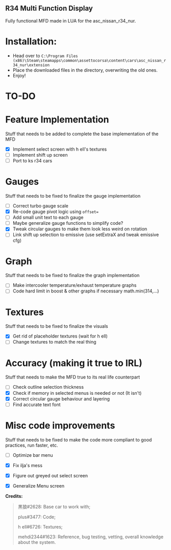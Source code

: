 ## R34 Multi Function Display
Fully functional MFD made in LUA for the asc_nissan_r34_nur.

# Installation:

- Head over to `C:\Program Files (x86)\Steam\steamapps\common\assettocorsa\content\cars\asc_nissan_r34_nur\extension`
- Place the downloaded files in the directory, overwriting the old ones.
- Enjoy!


# TO-DO

# Feature Implementation
Stuff that needs to be added to complete the base implementation of the MFD
- [x] Implement select screen with h ell's textures
- [ ] Implement shift up screen
- [ ] Port to ks r34 cars

# Gauges
Stuff that needs to be fixed to finalize the gauge implementation
- [ ] Correct turbo gauge scale
- [x] Re-code gauge pivot logic using `offset=`
- [ ] Add small unit text to each gauge
- [ ] Maybe generalize gauge functions to simplify code?
- [x] Tweak circular gauges to make them look less weird on rotation
- [ ] Link shift up selection to emissive (use setExtraX and tweak emissive cfg)

# Graph
Stuff that needs to be fixed to finalize the graph implementation
- [ ] Make intercooler temperature/exhaust temperature graphs
- [ ] Code hard limit in boost & other graphs if necessary math.min(314,...)

# Textures
Stuff that needs to be fixed to finalize the visuals
- [x] Get rid of placeholder textures (wait for h ell)
- [ ] Change textures to match the real thing

# Accuracy (making it true to IRL)
Stuff that needs to make the MFD true to its real life counterpart
- [ ] Check outline selection thickness
- [x] Check if memory in selected menus is needed or not (It isn't)
- [x] Correct circular gauge behaviour and layering
- [ ] Find accurate text font

# Misc code improvements
Stuff that needs to be fixed to make the code more compliant to good practices, run faster, etc.
- [ ] Optimize bar menu
- [x] Fix ilja's mess
- [x] Figure out greyed out select screen
- [x] Generalize Menu screen


**Credits:**

 >黒狼#2628: Base car to work with;
 >
 >plus#3477: Code;
 >
 >h ell#6726: Textures;
 >
 >mehdi2344#1623: Reference, bug testing, vetting, overall knowledge about the system.
